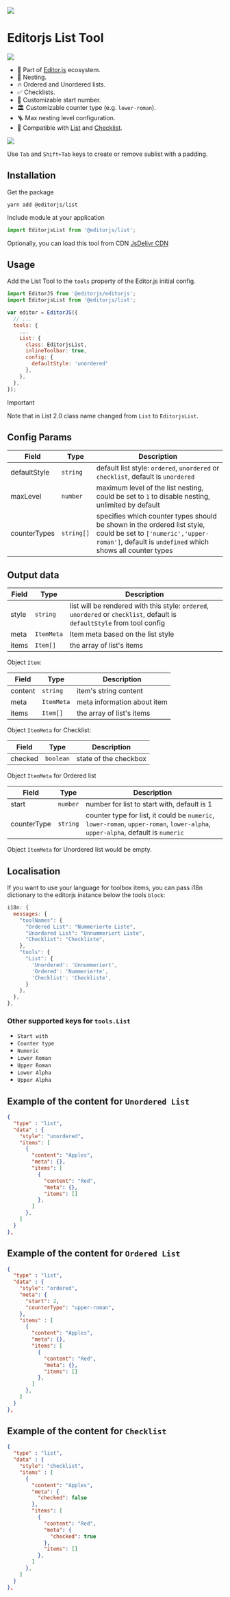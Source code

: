 ![](https://badgen.net/badge/Editor.js/v2.19.2/blue)

# Editorjs List Tool

![](assets/readme_image.png)

- 🤩 Part of [Editor.js](https://editorjs.io/) ecosystem.
- 📂 Nesting.
- 🔥 Ordered and Unordered lists.
- ✅ Checklists.
- 🔢 Customizable start number.
- 🏛️ Customizable counter type (e.g. `lower-roman`).
- 🪜 Max nesting level configuration.
- 📝 Compatible with [List](https://github.com/editor-js/list) and [Checklist](https://github.com/editor-js/checklist).

![](assets/demo.gif)

Use `Tab` and `Shift+Tab` keys to create or remove sublist with a padding.

## Installation

Get the package

```shell
yarn add @editorjs/list
```

Include module at your application

```javascript
import EditorjsList from '@editorjs/list';
```

Optionally, you can load this tool from CDN [JsDelivr CDN](https://cdn.jsdelivr.net/npm/@editorjs/list@2)

## Usage

Add the List Tool to the `tools` property of the Editor.js initial config.

```javascript
import EditorJS from '@editorjs/editorjs';
import EditorjsList from '@editorjs/list';

var editor = EditorJS({
  // ...
  tools: {
    ...
    List: {
      class: EditorjsList,
      inlineToolbar: true,
      config: {
        defaultStyle: 'unordered'
      },
    },
  },
});
```
> [!IMPORTANT]
> Note that in List 2.0 class name changed from `List` to `EditorjsList`.

## Config Params

| Field        | Type     | Description                                                    |
|--------------|----------|----------------------------------------------------------------|
| defaultStyle | `string` | default list style: `ordered`, `unordered` or `checklist`, default is `unordered` |
| maxLevel     | `number` | maximum level of the list nesting, could be set to `1` to disable nesting, unlimited by default |
| counterTypes | `string[]` | specifies which counter types should be shown in the ordered list style, could be set to `['numeric','upper-roman']`, default is `undefined` which shows all counter types |

## Output data

| Field             | Type      |  Description                                                                                                              |
| ----------------- | --------- | ------------------------------------------------------------------------------------------------------------------------- |
| style             | `string`  |  list will be rendered with this style: `ordered`, `unordered` or `checklist`, default is `defaultStyle` from tool config |
| meta              | `ItemMeta`|  Item meta based on the list style                                                                                         |
| items             | `Item[]`  |  the array of list's items                                                                                                |

Object `Item`:

| Field   | Type       | Description                 |
| ------- | ---------- | --------------------------- |
| content | `string`   | item's string content       |
| meta    | `ItemMeta` | meta information about item |
| items   | `Item[]`   | the array of list's items   |

Object `ItemMeta` for Checklist:

| Field   | Type      | Description               |
| ------- | --------- | ------------------------- |
| checked | `boolean` | state of the checkbox     |

Object `ItemMeta` for Ordered list

| Field   | Type      | Description               |
| ------- | --------- | ------------------------- |
| start   | `number`  | number for list to start with, default is 1 |
| counterType | `string`  | counter type for list, it could be `numeric`, `lower-roman`, `upper-roman`, `lower-alpha`, `upper-alpha`, default is `numeric` |


Object `ItemMeta` for Unordered list would be empty.

## Localisation
If you want to use your language for toolbox items, you can pass i18n dictionary to the editorjs instance below the tools `block`:
```javascript
i18n: { 
  messages: {
    "toolNames": {
      "Ordered List": "Nummerierte Liste",
      "Unordered List": "Unnummeriert Liste",
      "Checklist": "Checkliste",
    },
    "tools": {
      "List": {
        'Unordered': 'Unnummeriert',
        'Ordered': 'Nummerierte',
        'Checklist': 'Checkliste',
      }
    },
  },
},
```

### Other supported keys for `tools.List`
- `Start with`
- `Counter type`
- `Numeric`
- `Lower Roman`
- `Upper Roman`
- `Lower Alpha`
- `Upper Alpha`

## Example of the content for `Unordered List`
```json
{
  "type" : "list",
  "data" : {
    "style": "unordered",
    "items": [
      {
        "content": "Apples",
        "meta": {},
        "items": [
          {
            "content": "Red",
            "meta": {},
            "items": []
          },
        ]
      },
    ]
  }
},
```

## Example of the content for `Ordered List`
```json
{
  "type" : "list",
  "data" : {
    "style": "ordered",
    "meta": {
      "start": 2,
      "counterType": "upper-roman",
    },
    "items" : [
      {
        "content": "Apples",
        "meta": {},
        "items": [
          {
            "content": "Red",
            "meta": {},
            "items": []
          },
        ]
      },
    ]
  }
},
```

## Example of the content for `Checklist`
```json
{
  "type" : "list",
  "data" : {
    "style": "checklist",
    "items" : [
      {
        "content": "Apples",
        "meta": {
          "checked": false
        },
        "items": [
          {
            "content": "Red",
            "meta": {
              "checked": true
            },
            "items": []
          },
        ]
      },
    ]
  }
},
```
